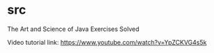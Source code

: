 # src
The Art and Science of Java Exercises Solved

Video tutorial link: https://www.youtube.com/watch?v=YpZCKVG4s5k
